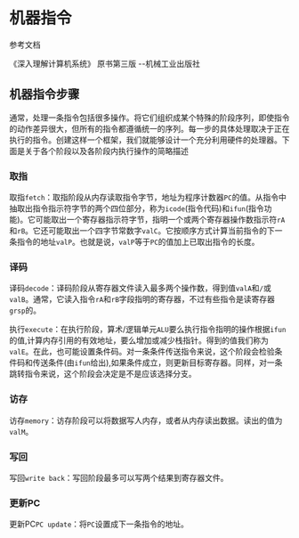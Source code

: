 # 机器指令

参考文档

《深入理解计算机系统》 原书第三版             --机械工业出版社

## 机器指令步骤

通常，处理一条指令包括很多操作。将它们组织成某个特殊的阶段序列，即使指令的动作差异很大，但所有的指令都遵循统一的序列。每一步的具体处理取决于正在执行的指令。创建这样一个框架，我们就能够设计一个充分利用硬件的处理器。下面是关于各个阶段以及各阶段内执行操作的简略描述

### 取指

取指`fetch`：取指阶段从内存读取指令字节，地址为程序计数器`PC`的值。从指令中抽取出指令指示符字节的两个四位部分，称为`icode`(指令代码)和`ifun`(指令功能)。它可能取出一个寄存器指示符字节，指明一个或两个寄存器操作数指示符`rA`和`rB`。它还可能取出一个四字节常数字`valC`。它按顺序方式计算当前指令的下一条指令的地址`valP`。也就是说，`valP`等于`PC`的值加上已取出指令的长度。

### 译码

译码`decode`：译码阶段从寄存器文件读入最多两个操作数，得到值`valA`和`/`或`valB`。通常，它读入指令`rA`和`rB`字段指明的寄存器，不过有些指令是读寄存器`grsp`的。

执行`execute`：在执行阶段，算术/逻辑单元`ALU`要么执行指令指明的操作根据`ifun`的值,计算内存引用的有效地址，要么增加或减少栈指针。得到的值我们称为`valE`。在此，也可能设置条件码。对一条条件传送指令来说，这个阶段会检验条件码和传送条件(由`ifun`给出),如果条件成立，则更新目标寄存器。同样，对一条跳转指令来说，这个阶段会决定是不是应该选择分支。

### 访存

访存`memory`：访存阶段可以将数据写人内存，或者从内存读出数据。读出的值为`valM`。

### 写回

写回`write back`：写回阶段最多可以写两个结果到寄存器文件。

### 更新PC

更新PC`PC update`：将`PC`设置成下一条指令的地址。
